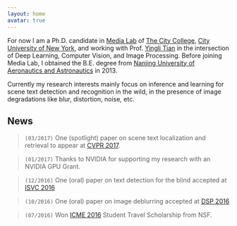 ```yaml
---
layout: home
avatar: true
---
```


For now I am a Ph.D. candidate in [Media Lab](http://media-lab.ccny.cuny.edu) of [The City College](http://www.ccny.cuny.edu), [City University of New York](http://cuny.edu), and working with Prof. [Yingli Tian](http://www-ee.ccny.cuny.edu/www/web/yltian/home.html) in the intersection of Deep Learning, Computer Vision, and Image Processing. Before joining Media Lab, I obtained the B.E. degree from [Nanjing University of Aeronautics and Astronautics](http://iao.nuaa.edu.cn/) in 2013.

Currently my research interests mainly focus on inference and learning for scene text detection and recognition in the wild, in the presence of image degradations like blur, distortion, noise, etc.

## News

> `(03/2017)` One (spotlight) paper on scene text localization and retrieval to appear at [CVPR 2017](http://cvpr2017.thecvf.com).

> `(01/2017)` Thanks to NVIDIA for supporting my research with an NVIDIA GPU Grant.

> `(12/2016)` One (oral) paper on text detection for the blind accepted at [ISVC 2016](http://isvc.net)

> `(10/2016)` One (oral) paper on image deblurring accepted at [DSP 2016](http://dsp2016.csp.escience.cn)

> `(07/2016)` Won [ICME 2016](http://www.icme2016.org/) Student Travel Scholarship from NSF.
